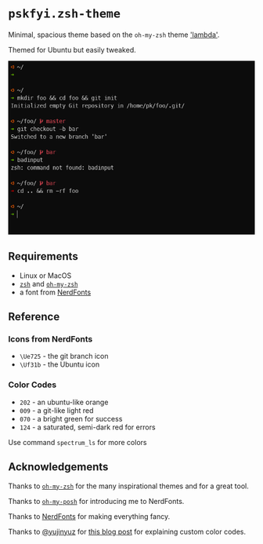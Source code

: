 # `pskfyi.zsh-theme`

Minimal, spacious theme based on the `oh-my-zsh` theme ['lambda'](https://github.com/ohmyzsh/ohmyzsh/wiki/Themes#lambda).

Themed for Ubuntu but easily tweaked.

![](/preview.png)

## Requirements

- Linux or MacOS
- [`zsh`](https://www.zsh.org/) and [`oh-my-zsh`](https://ohmyz.sh/)
- a font from [NerdFonts](https://www.nerdfonts.com/)

## Reference

### Icons from NerdFonts

* `\Ue725` - the git branch icon
* `\Uf31b` - the Ubuntu icon

### Color Codes

* `202` - an ubuntu-like orange
* `009` - a git-like light red
* `070` - a bright green for success
* `124` - a saturated, semi-dark red for errors

Use command `spectrum_ls` for more colors

## Acknowledgements

Thanks to [`oh-my-zsh`](https://ohmyz.sh/) for the many inspirational themes and for a great tool.

Thanks to [`oh-my-posh`](https://ohmyposh.dev/) for introducing me to NerdFonts.

Thanks to [NerdFonts](https://www.nerdfonts.com/) for making everything fancy.

Thanks to [@yujinyuz](https://github.com/yujinyuz) for [this blog post](https://dev.to/yujinyuz/custom-colors-in-oh-my-zsh-themes-4h13) for explaining custom color codes.


